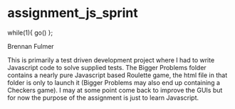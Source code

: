 assignment_js_sprint
====================

while(1){ go() };

Brennan Fulmer

  This is primarily a test driven development project where I had to write Javascript code to solve supplied tests.
The Bigger Problems folder contains a nearly pure Javascript based Roulette game, the html file in that folder is only to launch it (Bigger Problems may also end up containing a Checkers game). 
I may at some point come back to improve the GUIs but for now the purpose of the assignment is just to learn Javascript.

